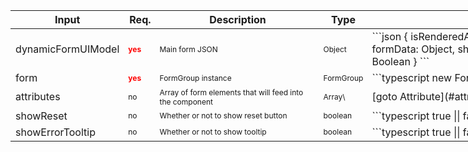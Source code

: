 <style>
  table {
    width: 1024px;
  }

  .desc1 {
    font-size: 12px;
    width: 250px;
  }

  .desc2 {
    font-size: 12px;
    width: 400px;
  }

  .type {
    font-size: 12px;
  }

  .req-no {
    font-size: 12px;
  }

  .req-yes {
    font-size: 12px;
    color: red;
    font-weight: bold;
  }
</style>

<table>
  <thead>
    <tr>
        <th>Input</th>
        <th>Req.</th>
        <th>Description</th>
        <th>Type</th>
        <th>Item Reference</th>
    </tr>
  </thead>
  <tbody>
    <tr>
      <td>dynamicFormUIModel</td>
      <td class="req-yes">yes</td>
      <td class="desc1">Main form JSON</td>
      <td class="type">Object</td>
      <td>
      ```json
      {
        isRenderedAsRow: Boolean,
        attributes: Array<Attribute>
        formData: Object,
        showErrorTooltip: Boolean,
        showReset: Boolean
      }
      ```
      </td>
    </tr>
    <tr>
      <td>form</td>
      <td class="req-yes">yes</td>
      <td class="desc1">FormGroup instance</td>
      <td class="type">FormGroup</td>
      <td>
      ```typescript
        new FormGroup({});
      ```
      </td>
    </tr>
    <tr>
      <td>attributes</td>
      <td class="req-no">no</td>
      <td class="desc1">Array of form elements that will feed into the component</td>
      <td class="type">Array\<Attributes\></td>
      <td>
      [goto Attribute](#attribute)
      </td>
    </tr>
    <tr>
      <td>showReset</td>
      <td class="req-no">no</td>
      <td class="desc1">Whether or not to show reset button</td>
      <td class="type">boolean</td>
      <td>
      ```typescript
      true || false;
      ```
      </td>
    </tr>
    <tr>
      <td>showErrorTooltip</td>
      <td class="req-no">no</td>
      <td class="desc1">Whether or not to show tooltip</td>
      <td class="type">boolean</td>
      <td>
      ```typescript
      true || false;
      ```
      </td>
    </tr>
  </tbody>
</table>
